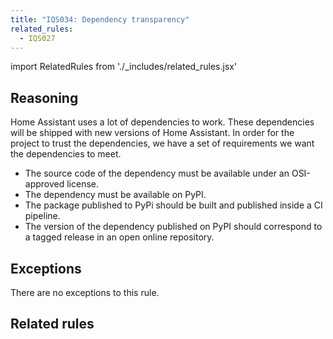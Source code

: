 ```yaml
---
title: "IQS034: Dependency transparency"
related_rules:
  - IQS027
---
```

import RelatedRules from './_includes/related_rules.jsx'

## Reasoning

Home Assistant uses a lot of dependencies to work.
These dependencies will be shipped with new versions of Home Assistant.
In order for the project to trust the dependencies, we have a set of requirements we want the dependencies to meet.

- The source code of the dependency must be available under an OSI-approved license.
- The dependency must be available on PyPI.
- The package published to PyPi should be built and published inside a CI pipeline.
- The version of the dependency published on PyPI should correspond to a tagged release in an open online repository.

## Exceptions

There are no exceptions to this rule.

## Related rules

<RelatedRules relatedRules={frontMatter.related_rules}></RelatedRules>